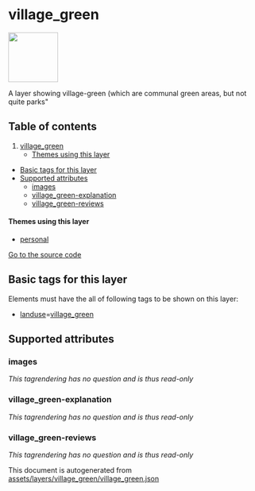 

 village_green 
===============



<img src='https://mapcomplete.osm.be/./assets/themes/playgrounds/playground.svg' height="100px"> 

A layer showing village-green (which are communal green areas, but not quite parks"




## Table of contents

1. [village_green](#village_green)
      * [Themes using this layer](#themes-using-this-layer)
  - [Basic tags for this layer](#basic-tags-for-this-layer)
  - [Supported attributes](#supported-attributes)
    + [images](#images)
    + [village_green-explanation](#village_green-explanation)
    + [village_green-reviews](#village_green-reviews)










#### Themes using this layer 





  - [personal](https://mapcomplete.osm.be/personal)


[Go to the source code](../assets/layers/village_green/village_green.json)



 Basic tags for this layer 
---------------------------



Elements must have the all of following tags to be shown on this layer:



  - <a href='https://wiki.openstreetmap.org/wiki/Key:landuse' target='_blank'>landuse</a>=<a href='https://wiki.openstreetmap.org/wiki/Tag:landuse%3Dvillage_green' target='_blank'>village_green</a>




 Supported attributes 
----------------------





### images 



_This tagrendering has no question and is thus read-only_





### village_green-explanation 



_This tagrendering has no question and is thus read-only_





### village_green-reviews 



_This tagrendering has no question and is thus read-only_

 

This document is autogenerated from [assets/layers/village_green/village_green.json](https://github.com/pietervdvn/MapComplete/blob/develop/assets/layers/village_green/village_green.json)